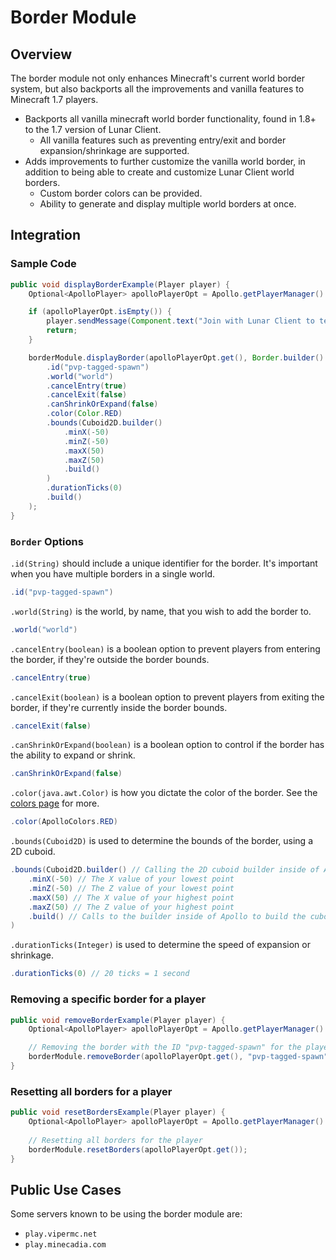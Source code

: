 # Border Module

## Overview

The border module not only enhances Minecraft's current world border system, but also backports all the improvements and vanilla features to Minecraft 1.7 players.

* Backports all vanilla minecraft world border functionality, found in 1.8+ to the 1.7 version of Lunar Client.
  * All vanilla features such as preventing entry/exit and border expansion/shrinkage are supported.
* Adds improvements to further customize the vanilla world border, in addition to being able to create and customize Lunar Client world borders.
  * Custom border colors can be provided.
  * Ability to generate and display multiple world borders at once.

## Integration

### Sample Code

```java
public void displayBorderExample(Player player) {
    Optional<ApolloPlayer> apolloPlayerOpt = Apollo.getPlayerManager().getPlayer(player.getUniqueId());

    if (apolloPlayerOpt.isEmpty()) {
        player.sendMessage(Component.text("Join with Lunar Client to test this feature!"));
        return;
    }

    borderModule.displayBorder(apolloPlayerOpt.get(), Border.builder()
        .id("pvp-tagged-spawn")
        .world("world")
        .cancelEntry(true)
        .cancelExit(false)
        .canShrinkOrExpand(false)
        .color(Color.RED)
        .bounds(Cuboid2D.builder()
            .minX(-50)
            .minZ(-50)
            .maxX(50)
            .maxZ(50)
            .build()
        )
        .durationTicks(0)
        .build()
    );
}
```

### `Border` Options

`.id(String)` should include a unique identifier for the border. It's important when you have multiple borders in a single world.
```java
.id("pvp-tagged-spawn")
```

`.world(String)` is the world, by name, that you wish to add the border to.
```java
.world("world")
```

`.cancelEntry(boolean)` is a boolean option to prevent players from entering the border, if they're outside the border bounds.
```java
.cancelEntry(true)
```

`.cancelExit(boolean)` is a boolean option to prevent players from exiting the border, if they're currently inside the border bounds.
```java
.cancelExit(false)
```

`.canShrinkOrExpand(boolean)` is a boolean option to control if the border has the ability to expand or shrink.
```java
.canShrinkOrExpand(false)
```

`.color(java.awt.Color)` is how you dictate the color of the border. See the [colors page](/apollo/developers/colors) for more.
```java
.color(ApolloColors.RED)
```
<!-- insert screenshot of red border -->

`.bounds(Cuboid2D)` is used to determine the bounds of the border, using a 2D cuboid.
```java
.bounds(Cuboid2D.builder() // Calling the 2D cuboid builder inside of Apollo
    .minX(-50) // The X value of your lowest point
    .minZ(-50) // The Z value of your lowest point
    .maxX(50) // The X value of your highest point
    .maxZ(50) // The Z value of your highest point
    .build() // Calls to the builder inside of Apollo to build the cuboid
)
```

`.durationTicks(Integer)` is used to determine the speed of expansion or shrinkage.
```java
.durationTicks(0) // 20 ticks = 1 second
```

### Removing a specific border for a player

```java
public void removeBorderExample(Player player) {
    Optional<ApolloPlayer> apolloPlayerOpt = Apollo.getPlayerManager().getPlayer(player.getUniqueId());

    // Removing the border with the ID "pvp-tagged-spawn" for the player
    borderModule.removeBorder(apolloPlayerOpt.get(), "pvp-tagged-spawn");
}
```

### Resetting all borders for a player

```java
public void resetBordersExample(Player player) {
    Optional<ApolloPlayer> apolloPlayerOpt = Apollo.getPlayerManager().getPlayer(player.getUniqueId());
        
    // Resetting all borders for the player
    borderModule.resetBorders(apolloPlayerOpt.get());
}
```

## Public Use Cases
Some servers known to be using the border module are:
* ```play.vipermc.net```
* ```play.minecadia.com```
